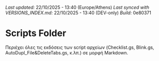 *Last updated:* 22/10/2025 - 13:40 (Europe/Athens)
*Last synced with VERSIONS_INDEX.md:* 22/10/2025 - 13:40 (DEV-only)
*Build:* 0e80371

# Scripts Folder  
Περιέχει όλες τις εκδόσεις των script αρχείων (Checklist.gs, Blink.gs, AutoDupl_File&DeleteTabs.gs, κ.λπ.) σε μορφή Markdown.
